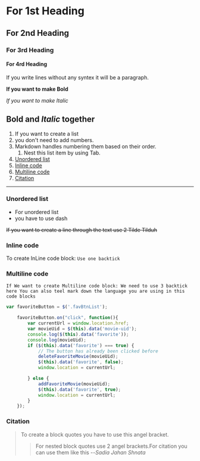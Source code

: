 # For 1st Heading 
## For 2nd Heading 
### For 3rd Heading
#### For 4rd Heading

If you write lines without any syntex it will be a paragraph.

**If you want to make Bold** 

*If you want to make Italic*

**Bold and *Italic* together**
---

1. If you want to create a list
1. you don't need to add numbers. 
1. Markdown handles numbering them based on their order. 
    1. Nest this list item by using Tab.
1. [Unordered list](#unordered-list)
1. [Inline code](#inline-code)
1. [Multiline code](#multiline-code)
1. [Citation](#citation)


---
### Unordered list
- For unordered list 
- you have to use dash 

~~If you want to create a line through the text use 2 Tilde Tilduh~~
### Inline code 
To create InLine code block: `Use one backtick`

### Multiline code
```
If We want to create Multiline code block: We need to use 3 backtick here You can also teel mark down the language you are using in this code blocks
```
```js
var favoriteButton = $('.favBtnList');

    favoriteButton.on("click", function(){
        var currentUrl = window.location.href;
        var movieUid = $(this).data('movie-uid');
        console.log($(this).data('favorite'));
        console.log(movieUid);
        if ($(this).data('favorite') === true) {
            // The button has already been clicked before
            deleteFavoriteMovie(movieUid);
            $(this).data('favorite', false);
            window.location = currentUrl;

        } else {
            addFavoriteMovie(movieUid);
            $(this).data('favorite', true);
            window.location = currentUrl;
        }
    });
```
### Citation

>To create a block quotes you have to use this angel bracket. 
>>For nested block quotes use 2 angel brackets.For citation you can use them like this 
> --<cite>Sadia Jahan Shnata</cite>